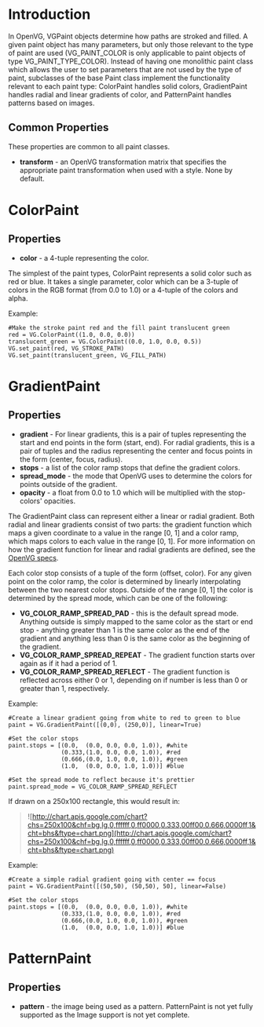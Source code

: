 # Introduction #

In OpenVG, VGPaint objects determine how paths are stroked and filled. A given paint object has many parameters, but only those relevant to the type of paint are used (VG\_PAINT\_COLOR is only applicable to paint objects of type VG\_PAINT\_TYPE\_COLOR). Instead of having one monolithic paint class which allows the user to set parameters that are not used by the type of paint, subclasses of the base Paint class implement the functionality relevant to each paint type: ColorPaint handles solid colors, GradientPaint handles radial and linear gradients of color, and PatternPaint handles patterns based on images.

## Common Properties ##
These properties are common to all paint classes.
  * **transform** - an OpenVG transformation matrix that specifies the appropriate paint transformation when used with a style. None by default.


# ColorPaint #

## Properties ##
  * **color** - a 4-tuple representing the color.

The simplest of the paint types, ColorPaint represents a solid color such as red or blue. It takes a single parameter, color which can be a 3-tuple of colors in the RGB format (from 0.0 to 1.0) or a 4-tuple of the colors and alpha.

Example:
```
#Make the stroke paint red and the fill paint translucent green
red = VG.ColorPaint((1.0, 0.0, 0.0))
translucent_green = VG.ColorPaint((0.0, 1.0, 0.0, 0.5))
VG.set_paint(red, VG_STROKE_PATH)
VG.set_paint(translucent_green, VG_FILL_PATH)
```

# GradientPaint #

## Properties ##
  * **gradient** - For linear gradients, this is a pair of tuples representing the start and end points in the form (start, end). For radial gradients, this is a pair of tuples and the radius representing the center and focus points in the form (center, focus, radius).
  * **stops** - a list of the color ramp stops that define the gradient colors.
  * **spread\_mode** - the mode that OpenVG uses to determine the colors for points outside of the gradient.
  * **opacity** - a float from 0.0 to 1.0 which will be multiplied with the stop-colors' opacities.

The GradientPaint class can represent either a linear or radial gradient. Both radial and linear gradients consist of two parts: the gradient function which maps a given coordinate to a value in the range [0, 1] and a color ramp, which maps colors to each value in the range [0, 1]. For more information on how the gradient function for linear and radial gradients are defined, see the [OpenVG specs](http://www.khronos.org/openvg/).

Each color stop consists of a tuple of the form (offset, color). For any given point on the color ramp, the color is determined by linearly interpolating between the two nearest color stops. Outside of the range [0, 1] the color is determined by the spread mode, which can be one of the following:
  * **VG\_COLOR\_RAMP\_SPREAD\_PAD** - this is the default spread mode. Anything outside is simply mapped to the same color as the start or end stop - anything greater than 1 is the same color as the end of the gradient and anything less than 0 is the same color as the beginning of the gradient.
  * **VG\_COLOR\_RAMP\_SPREAD\_REPEAT** - The gradient function starts over again as if it had a period of 1.
  * **VG\_COLOR\_RAMP\_SPREAD\_REFLECT** - The gradient function is reflected across either 0 or 1, depending on if number is less than 0 or greater than 1, respectively.

Example:
```
#Create a linear gradient going from white to red to green to blue
paint = VG.GradientPaint([(0,0), (250,0)], linear=True)
   
#Set the color stops
paint.stops = [(0.0,  (0.0, 0.0, 0.0, 1.0)), #white
               (0.333,(1.0, 0.0, 0.0, 1.0)), #red
               (0.666,(0.0, 1.0, 0.0, 1.0)), #green
               (1.0,  (0.0, 0.0, 1.0, 1.0))] #blue

#Set the spread mode to reflect because it's prettier
paint.spread_mode = VG_COLOR_RAMP_SPREAD_REFLECT
```
If drawn on a 250x100 rectangle, this would result in:
> ![http://chart.apis.google.com/chart?chs=250x100&chf=bg,lg,0,ffffff,0,ff0000,0.333,00ff00,0.666,0000ff,1&cht=bhs&ftype=chart.png](http://chart.apis.google.com/chart?chs=250x100&chf=bg,lg,0,ffffff,0,ff0000,0.333,00ff00,0.666,0000ff,1&cht=bhs&ftype=chart.png)

Example:
```
#Create a simple radial gradient going with center == focus
paint = VG.GradientPaint([(50,50), (50,50), 50], linear=False)

#Set the color stops
paint.stops = [(0.0,  (0.0, 0.0, 0.0, 1.0)), #white
               (0.333,(1.0, 0.0, 0.0, 1.0)), #red
               (0.666,(0.0, 1.0, 0.0, 1.0)), #green
               (1.0,  (0.0, 0.0, 1.0, 1.0))] #blue
```
# PatternPaint #
## Properties ##
  * **pattern** - the image being used as a pattern.
PatternPaint is not yet fully supported as the Image support is not yet complete.